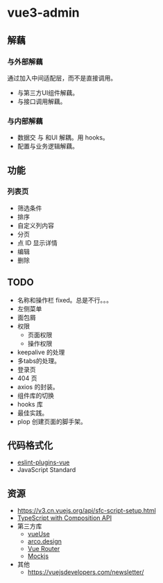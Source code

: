 # vue3-admin

## 解藕
### 与外部解藕
通过加入中间适配层，而不是直接调用。
* 与第三方UI组件解藕。
* 与接口调用解藕。

### 与内部解藕
* 数据交 与 和UI 解耦。用 hooks。
* 配置与业务逻辑解藕。

## 功能
### 列表页
* 筛选条件
* 排序
* 自定义列内容
* 分页
* 点 ID 显示详情
* 编辑
* 删除

## TODO
* 名称和操作栏 fixed。总是不行。。。
* 左侧菜单
* 面包屑
* 权限
  * 页面权限
  * 操作权限
* keepalive 的处理
* 多tabs的处理。
* 登录页
* 404 页
* axios 的封装。
* 组件库的切换
* hooks 库
* 最佳实践。
* plop 创建页面的脚手架。

## 代码格式化
* [eslint-plugins-vue](https://eslint.vuejs.org/rules/)
* JavaScript Standard

## 资源
* https://v3.cn.vuejs.org/api/sfc-script-setup.html
* [TypeScript with Composition API](https://vuejs.org/guide/typescript/composition-api.html)
* 第三方库
  * [vueUse](https://vueuse.org/core/onclickoutside)
  * [arco.design](https://arco.design/vue/docs/start)
  * [Vue Router](https://router.vuejs.org/zh/guide/essentials/nested-routes.html#%E5%B5%8C%E5%A5%97%E8%B7%AF%E7%94%B1)
  * [Mockjs](https://github.com/nuysoft/Mock/wiki/Mock.mock())
* 其他
  * https://vuejsdevelopers.com/newsletter/
